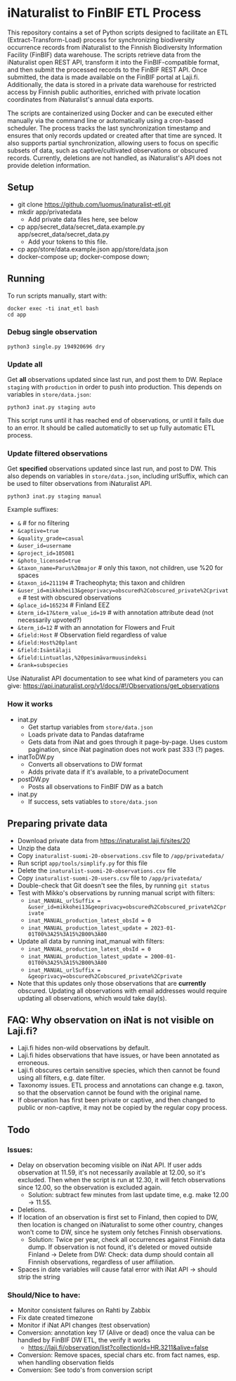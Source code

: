 # iNaturalist to FinBIF ETL Process

This repository contains a set of Python scripts designed to facilitate an ETL (Extract-Transform-Load) process for synchronizing biodiversity occurrence records from iNaturalist to the Finnish Biodiversity Information Facility (FinBIF) data warehouse. The scripts retrieve data from the iNaturalist open REST API, transform it into the FinBIF-compatible format, and then submit the processed records to the FinBIF REST API. Once submitted, the data is made available on the FinBIF portal at Laji.fi. Additionally, the data is stored in a private data warehouse for restricted access by Finnish public authorities, enriched with private location coordinates from iNaturalist's annual data exports.

The scripts are containerized using Docker and can be executed either manually via the command line or automatically using a cron-based scheduler. The process tracks the last synchronization timestamp and ensures that only records updated or created after that time are synced. It also supports partial synchronization, allowing users to focus on specific subsets of data, such as captive/cultivated observations or obscured records. Currently, deletions are not handled, as iNaturalist's API does not provide deletion information.

## Setup

* git clone https://github.com/luomus/inaturalist-etl.git
* mkdir app/privatedata
    * Add private data files here, see below
* cp app/secret_data/secret_data.example.py app/secret_data/secret_data.py
    * Add your tokens to this file.
* cp app/store/data.example.json app/store/data.json
* docker-compose up; docker-compose down;

## Running

To run scripts manually, start with:

    docker exec -ti inat_etl bash
    cd app

### Debug single observation

    python3 single.py 194920696 dry 

### Update all

Get **all** observations updated since last run, and post them to DW. Replace `staging` with `production` in order to push into production. This depends on variables in `store/data.json`:

    python3 inat.py staging auto

This script runs until it has reached end of observations, or until it fails due to an error. It should be called automaticlly to set up fully automatic ETL process.

### Update filtered observations

Get **specified** observations updated since last run, and post to DW. This also depends on variables in `store/data.json`, including urlSuffix, which can be used to filter observations from iNaturalist API.

    python3 inat.py staging manual

Example suffixes:

* `&` # for no filtering
* `&captive=true`
* `&quality_grade=casual`
* `&user_id=username`
* `&project_id=105081`
* `&photo_licensed=true`
* `&taxon_name=Parus%20major` # only this taxon, not children, use %20 for spaces
* `&taxon_id=211194` # Tracheophyta; this taxon and children
* `&user_id=mikkohei13&geoprivacy=obscured%2Cobscured_private%2Cprivate` # test with obscured  observations
* `&place_id=165234` # Finland EEZ
* `&term_id=17&term_value_id=19` # with annotation attribute dead (not necessarily upvoted?)
* `&term_id=12` # with an annotation for Flowers and Fruit
* `&field:Host` # Observation field regardless of value
* `&field:Host%20plant`
* `&field:Isäntälaji`
* `&field:Lintuatlas,%20pesimävarmuusindeksi`
* `&rank=subspecies`

Use iNaturalist API documentation to see what kind of parameters you can give: https://api.inaturalist.org/v1/docs/#!/Observations/get_observations


### How it works

* inat.py
    * Get startup variables from `store/data.json`
    * Loads private data to Pandas dataframe
    * Gets data from iNat and goes through it page-by-page. Uses custom pagination, since iNat pagination does not work past 333 (?) pages.
* inatToDW.py
    * Converts all observations to DW format
    * Adds private data if it's available, to a privateDocument
* postDW.py
    * Posts all observations to FinBIF DW as a batch
* inat.py
    * If success, sets vatiables to `store/data.json`


## Preparing private data

* Download private data from https://inaturalist.laji.fi/sites/20
* Unzip the data
* Copy `inaturalist-suomi-20-observations.csv` file to `/app/privatedata/`
* Run script `app/tools/simplify.py` for this file
* Delete the `inaturalist-suomi-20-observations.csv` file
* Copy `inaturalist-suomi-20-users.csv` file to `/app/privatedata/`
* Double-check that Git doesn't see the files, by running `git status`
* Test with Mikko's observations by running manual script with filters:
    * `inat_MANUAL_urlSuffix = &user_id=mikkohei13&geoprivacy=obscured%2Cobscured_private%2Cprivate`
    * `inat_MANUAL_production_latest_obsId = 0`
    * `inat_MANUAL_production_latest_update = 2023-01-01T00%3A25%3A15%2B00%3A00`
* Update all data by running inat_manual with filters:
   * `inat_MANUAL_production_latest_obsId = 0`
   * `inat_MANUAL_production_latest_update = 2000-01-01T00%3A25%3A15%2B00%3A00`
   * `inat_MANUAL_urlSuffix = &geoprivacy=obscured%2Cobscured_private%2Cprivate`
* Note that this updates only those observations that are **currently** obscured. Updating all observations with email addresses would require updating all observations, which would take day(s).


## FAQ: Why observation on iNat is not visible on Laji.fi?

- Laji.fi hides non-wild observations by default.
- Laji.fi hides observations that have issues, or have been annotated as erroneous.
- Laji.fi obscures certain sensitive species, which then cannot be found using all filters, e.g. date filter.
- Taxonomy issues. ETL process and annotations can change e.g. taxon, so that the observation cannot be found with the original name.
- If observation has first been private or captive, and then changed to public or non-captive, it may not be copied by the regular copy process.

## Todo

### Issues:

- Delay on observation becoming visible on iNat API. If user adds observation at 11.59, it's not necessarily available at 12.00, so it's excluded. Then when the script is run at 12.30, it will fetch observations since 12.00, so the observation is excluded again.
    - Solution: subtract few minutes from last update time, e.g. make 12.00 -> 11.55. 
- Deletions.
- If location of an observation is first set to Finland, then copied to DW, then location is changed on iNaturalist to some other country, changes won't come to DW, since he system only fetches Finnish observations.
    - Solution: Twice per year, check all occurrences against Finnish data dump. If observation is not found, it's deleted or moved outside Finland -> Delete from DW: Check: data dump should contain all Finnish observations, regardless of user affiliation.
- Spaces in date variables will cause fatal error with iNat API -> should strip the string

### Should/Nice to have:

- Monitor consistent failures on Rahti by Zabbix
- Fix date created timezone
- Monitor if iNat API changes (test observation)
- Conversion: annotation key 17 (Alive or dead) once the valua can be handled by FinBIF DW ETL, the verify it works
   - https://laji.fi/observation/list?collectionId=HR.3211&alive=false
- Conversion: Remove spaces, special chars etc. from fact names, esp. when handling observation fields
- Conversion: See todo's from conversion script
